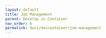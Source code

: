 ```yaml
---
layout: default
title: Job Management
parent: Develop in Container
nav_order: 6
permalink: docs/devcontainer/job-management
---
```

